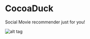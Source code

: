# CocoaDuck
Social Movie recommender just for you!

![alt tag](https://raw.githubusercontent.com/marinabre/drumre/blob/master/Lab1/Content/logo.png)
